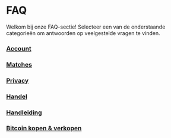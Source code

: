 <link rel="stylesheet" href="https://cdnjs.cloudflare.com/ajax/libs/font-awesome/6.0.0-beta3/css/all.min.css">

# FAQ

Welkom bij onze FAQ-sectie! Selecteer een van de onderstaande categorieën om antwoorden op veelgestelde vragen te vinden.

<div class="faq-grid">
    <div class="faq-grid-item">
        <a href="/nl/faq/account">
            <i class="fa fa-user"></i>
            <h3>Account</h3>
        </a>
    </div>
    <div class="faq-grid-item">
        <a href="/nl/faq/matches">
            <i class="fa fa-users"></i>
            <h3>Matches</h3>
        </a>
    </div>
    <div class="faq-grid-item">
        <a href="/nl/faq/privacy">
            <i class="fa fa-lock"></i>
            <h3>Privacy</h3>
        </a>
    </div>
    <div class="faq-grid-item">
        <a href="/nl/faq/trading">
            <i class="fa fa-chart-line"></i>
            <h3>Handel</h3>
        </a>
    </div>
    <div class="faq-grid-item">
        <a href="/nl/faq/tutorials">
            <i class="fa fa-book-open"></i>
            <h3>Handleiding</h3>
        </a>
    </div>
    <div class="faq-grid-item">
        <a href="/nl/faq/Buy-&-Sell-Bitcoin-using-any-payment-method-2024-with-PeachBitcoin/">
            <i class="fa fa-exchange-alt"></i>
            <h3>Bitcoin kopen & verkopen</h3>
        </a>
    </div>
</div>
